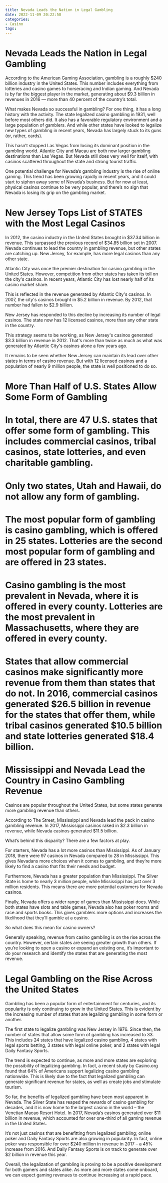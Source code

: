 ```yaml
---
title: Nevada Leads the Nation in Legal Gambling
date: 2022-11-09 20:22:58
categories:
- Casino
tags:
---
```



#  Nevada Leads the Nation in Legal Gambling

According to the American Gaming Association, gambling is a roughly $240 billion industry in the United States. This number includes everything from lotteries and casino games to horseracing and Indian gaming. And Nevada is by far the biggest player in the market, generating about $9.3 billion in revenues in 2016 — more than 40 percent of the country’s total.

What makes Nevada so successful in gambling? For one thing, it has a long history with the activity. The state legalized casino gambling in 1931, well before most others did. It also has a favorable regulatory environment and a large population of gamblers. And while other states have looked to legalize new types of gambling in recent years, Nevada has largely stuck to its guns (or, rather, cards).

This hasn’t stopped Las Vegas from losing its dominant position in the gambling world. Atlantic City and Macau are both now larger gambling destinations than Las Vegas. But Nevada still does very well for itself, with casinos scattered throughout the state and strong tourist traffic.

One potential challenge for Nevada’s gambling industry is the rise of online gaming. This trend has been growing rapidly in recent years, and it could start to siphon away some of Nevada’s business. But for now at least, physical casinos continue to be very popular, and there’s no sign that Nevada is losing its grip on the gambling market.

#  New Jersey Tops List of STATES with the Most Legal Casinos

In 2012, the casino industry in the United States brought in $37.34 billion in revenue. This surpassed the previous record of $34.85 billion set in 2007. Nevada continues to lead the country in gambling revenue, but other states are catching up. New Jersey, for example, has more legal casinos than any other state.

Atlantic City was once the premier destination for casino gambling in the United States. However, competition from other states has taken its toll on the city's casinos. In recent years, Atlantic City has lost nearly half of its casino market share.

This is reflected in the revenue generated by Atlantic City's casinos. In 2007, the city's casinos brought in $5.2 billion in revenue. By 2012, that number had fallen to $2.9 billion.

New Jersey has responded to this decline by increasing its number of legal casinos. The state now has 12 licensed casinos, more than any other state in the country.

This strategy seems to be working, as New Jersey's casinos generated $3.3 billion in revenue in 2012. That's more than twice as much as what was generated by Atlantic City's casinos alone a few years ago.

It remains to be seen whether New Jersey can maintain its lead over other states in terms of casino revenue. But with 12 licensed casinos and a population of nearly 9 million people, the state is well positioned to do so.

#  More Than Half of U.S. States Allow Some Form of Gambling

# In total, there are 47 U.S. states that offer some form of gambling. This includes commercial casinos, tribal casinos, state lotteries, and even charitable gambling.

# Only two states, Utah and Hawaii, do not allow any form of gambling.

# The most popular form of gambling is casino gambling, which is offered in 25 states. Lotteries are the second most popular form of gambling and are offered in 23 states.

# Casino gambling is the most prevalent in Nevada, where it is offered in every county. Lotteries are the most prevalent in Massachusetts, where they are offered in every county.

# States that allow commercial casinos make significantly more revenue from them than states that do not. In 2016, commercial casinos generated $26.5 billion in revenue for the states that offer them, while tribal casinos generated $10.5 billion and state lotteries generated $18.4 billion.

#  Mississippi and Nevada Lead the Country in Casino Gambling Revenue

Casinos are popular throughout the United States, but some states generate more gambling revenue than others.

According to The Street, Mississippi and Nevada lead the pack in casino gambling revenue. In 2017, Mississippi casinos raked in $2.3 billion in revenue, while Nevada casinos generated $11.5 billion.

What’s behind this disparity? There are a few factors at play.

For starters, Nevada has a lot more casinos than Mississippi. As of January 2018, there were 97 casinos in Nevada compared to 28 in Mississippi. This gives Nevadans more choices when it comes to gambling, and they’re more likely to find a casino that fits their needs and budget.

Furthermore, Nevada has a greater population than Mississippi. The Silver State is home to nearly 3 million people, while Mississippi has just over 3 million residents. This means there are more potential customers for Nevada casinos.

Finally, Nevada offers a wider range of games than Mississippi does. While both states have slots and table games, Nevada also has poker rooms and race and sports books. This gives gamblers more options and increases the likelihood that they’ll gamble at a casino.

So what does this mean for casino owners?

Generally speaking, revenue from casino gambling is on the rise across the country. However, certain states are seeing greater growth than others. If you’re looking to open a casino or expand an existing one, it’s important to do your research and identify the states that are generating the most revenue.

#  Legal Gambling on the Rise Across the United States


Gambling has been a popular form of entertainment for centuries, and its popularity is only continuing to grow in the United States. This is evident by the increasing number of states that are legalizing gambling in some form or another.

The first state to legalize gambling was New Jersey in 1976. Since then, the number of states that allow some form of gambling has increased to 33. This includes 24 states that have legalized casino gambling, 4 states with legal sports betting, 3 states with legal online poker, and 2 states with legal Daily Fantasy Sports.

The trend is expected to continue, as more and more states are exploring the possibility of legalizing gambling. In fact, a recent study by Casino.org found that 64% of Americans support legalizing casino gambling nationwide. This is likely due to the fact that legalized gambling can generate significant revenue for states, as well as create jobs and stimulate tourism.

So far, the benefits of legalized gambling have been most apparent in Nevada. The Silver State has reaped the rewards of casino gambling for decades, and it is now home to the largest casino in the world – the Venetian Macao Resort Hotel. In 2017, Nevada’s casinos generated over $11 billion in revenue, which accounted for over one-third of all gaming revenue in the United States.

It’s not just casinos that are benefitting from legalized gambling; online poker and Daily Fantasy Sports are also growing in popularity. In fact, online poker was responsible for over $240 million in revenue in 2017 – a 45% increase from 2016. And Daily Fantasy Sports is on track to generate over $2 billion in revenue this year.

Overall, the legalization of gambling is proving to be a positive development for both gamers and states alike. As more and more states come onboard, we can expect gaming revenues to continue increasing at a rapid pace.